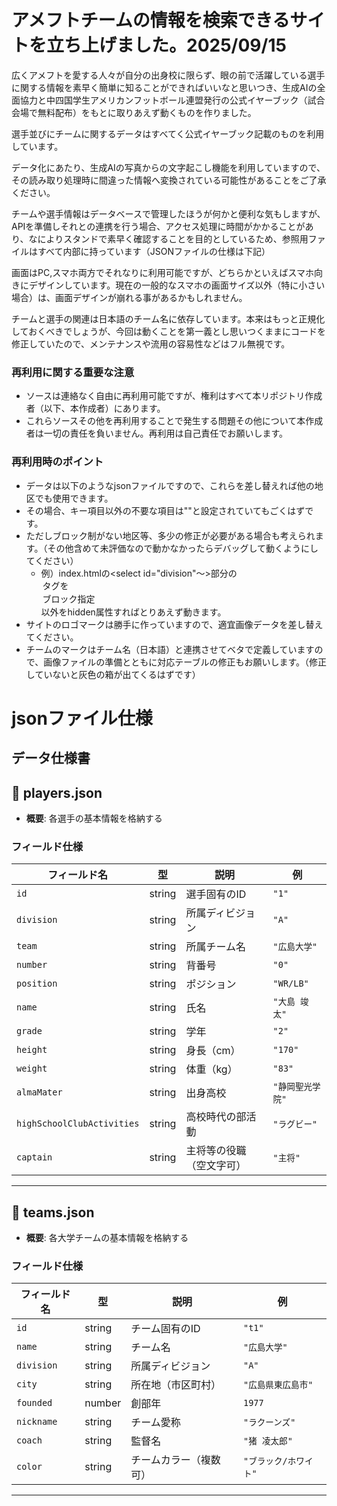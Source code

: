 # アメフトチームの情報を検索できるサイトを立ち上げました。2025/09/15

広くアメフトを愛する人々が自分の出身校に限らず、眼の前で活躍している選手に関する情報を素早く簡単に知ることができればいいなと思いつき、生成AIの全面協力と中四国学生アメリカンフットボール連盟発行の公式イヤーブック（試合会場で無料配布）をもとに取りあえず動くものを作りました。

選手並びにチームに関するデータはすべてく公式イヤーブック記載のものを利用しています。

データ化にあたり、生成AIの写真からの文字起こし機能を利用していますので、その読み取り処理時に間違った情報へ変換されている可能性があることをご了承ください。

チームや選手情報はデータベースで管理したほうが何かと便利な気もしますが、APIを準備しそれとの連携を行う場合、アクセス処理に時間がかかることがあり、なによりスタンドで素早く確認することを目的としているため、参照用ファイルはすべて内部に持っています（JSONファイルの仕様は下記）

画面はPC,スマホ両方でそれなりに利用可能ですが、どちらかといえばスマホ向きにデザインしています。現在の一般的なスマホの画面サイズ以外（特に小さい場合）は、画面デザインが崩れる事があるかもしれません。

チームと選手の関連は日本語のチーム名に依存しています。本来はもっと正規化しておくべきでしょうが、今回は動くことを第一義とし思いつくままにコードを修正していたので、メンテナンスや流用の容易性などはフル無視です。

### 再利用に関する重要な注意
- ソースは連絡なく自由に再利用可能ですが、権利はすべて本リポジトリ作成者（以下、本作成者）にあります。
- これらソースその他を再利用することで発生する問題その他について本作成者は一切の責任を負いません。再利用は自己責任でお願いします。

### 再利用時のポイント
- データは以下のようなjsonファイルですので、これらを差し替えれば他の地区でも使用できます。
- その場合、キー項目以外の不要な項目は""と設定されていてもごくはずです。
- ただしブロック制がない地区等、多少の修正が必要がある場合も考えられます。（その他含めて未評価なので動かなかったらデバッグして動くようにしてください）
  - 例）index.htmlの<select id="division"〜>部分の<option>タグを  <option value="" selected>ブロック指定</option> 以外をhidden属性すればとりあえず動きます。
- サイトのロゴマークは勝手に作っていますので、適宜画像データを差し替えてください。
- チームのマークはチーム名（日本語）と連携させてベタで定義していますので、画像ファイルの準備とともに対応テーブルの修正もお願いします。（修正していないと灰色の箱が出てくるはずです）

# jsonファイル仕様
## データ仕様書

## 📄 players.json

* **概要**: 各選手の基本情報を格納する

### フィールド仕様

| フィールド名                     | 型      | 説明           | 例          |
| -------------------------- | ------ | ------------ | ---------- |
| `id`                       | string | 選手固有のID      | `"1"`      |
| `division`                 | string | 所属ディビジョン     | `"A"`      |
| `team`                     | string | 所属チーム名       | `"広島大学"`   |
| `number`                   | string | 背番号          | `"0"`      |
| `position`                 | string | ポジション   | `"WR/LB"`  |
| `name`                     | string | 氏名           | `"大島 竣太"`  |
| `grade`                    | string | 学年           | `"2"`      |
| `height`                   | string | 身長（cm）       | `"170"`    |
| `weight`                   | string | 体重（kg）       | `"83"`     |
| `almaMater`                | string | 出身高校         | `"静岡聖光学院"` |
| `highSchoolClubActivities` | string | 高校時代の部活動     | `"ラグビー"`   |
| `captain`                  | string | 主将等の役職（空文字可） | `"主将"`     |

---

## 📄 teams.json

* **概要**: 各大学チームの基本情報を格納する

### フィールド仕様

| フィールド名     | 型      | 説明          | 例             |
| ---------- | ------ | ----------- | ------------- |
| `id`       | string | チーム固有のID    | `"t1"`        |
| `name`     | string | チーム名        | `"広島大学"`      |
| `division` | string | 所属ディビジョン    | `"A"`         |
| `city`     | string | 所在地（市区町村）   | `"広島県東広島市"`   |
| `founded`  | number | 創部年         | `1977`        |
| `nickname` | string | チーム愛称       | `"ラクーンズ"`     |
| `coach`    | string | 監督名         | `"猪 凌太郎"`     |
| `color`    | string | チームカラー（複数可） | `"ブラック/ホワイト"` |

---
